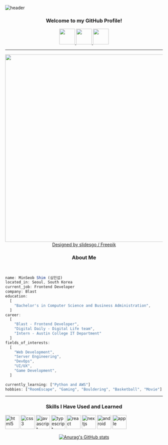 ![header](https://capsule-render.vercel.app/api?type=waving&color=0:F9F7F7,50:DBE2EF,100:3F72AF&height=225&section=header&text=MinSeob%20Shim&fontAlign=55&fontAlignY=30&fontSize=50&animation=fadeIn&fontColor=EEEEEE&desc=Frontend%20Developer%20of%20Team%20BLAST🚀&descAlign=59&descAlignY=50&descSize=15)

<h3 align="center">
  Welcome to my GitHub Profile!
</h3>

<div align="center">
  <a href="https://code-in-law.tistory.com/">
    <img height="50" src="https://www.vectorlogo.zone/logos/blogger/blogger-icon.svg"/>
  </a>
  <a href="https://fire-warrior-ca2.notion.site/6004fbc72ef74bc994cea07bf1e11f7e?pvs=4">
    <img height="50" src="https://cdn3.iconfinder.com/data/icons/social-media-pack-12/512/Notion-512.png"/>
  </a>
  <a href="https://www.linkedin.com/in/minseob-%EC%8B%AC%EB%AF%BC%EC%84%AD-shim-b34691203/">
    <img height="50" src="https://cdn0.iconfinder.com/data/icons/social-flat-rounded-rects/512/linkedin-512.png"/>
  </a>
</div>

---

<div align="center">
  <img src="https://github.com/Earlssu/Earlssu/assets/61323917/7c8e473c-b1a5-4a74-bdaa-7b57936e542c" width="600" height="600"/>
  <br/>
  <a href="http://www.freepik.com" >Designed by slidesgo / Freepik</a>
</div>

<h3 align="center">
  About Me
</h3>

<br/>

``` javascript
name: MinSeob Shim (심민섭)
located_in: Seoul, South Korea
current_job: Frontend Developer
company: Blast
education:
  [
    "Bachelor's in Computer Science and Business Administration",
  ]
career:
  [
    "Blast - Frontend Developer",
    "Digital Daily - Digital Life team",
    "Intern - Austin College IT Department"
  ]
fields_of_interests:
  [
    "Web Development",
    "Server Engineering",
    "DevOps",
    "UI/UX",
    "Game Development",
  ]
  
currently_learning: ["Python and AWS"]
hobbies: ["RoomEscape", "Gaming", "Bouldering", "Basketball", "Movie"]
```

---

<h3 align="center">
  Skills I Have Used and Learned
</h3>


<p align="left">
  <img width="45" height="45" src="https://cdn1.iconfinder.com/data/icons/logotypes/32/badge-html-5-512.png" alt="html5" />
  <img width="45" height="45" src="https://cdn1.iconfinder.com/data/icons/logotypes/32/badge-css-3-512.png" alt="css3" />
  <img width="45" height="45" src="https://cdn4.iconfinder.com/data/icons/logos-and-brands/512/187_Js_logo_logos-512.png" alt="javascript" />
  <img width="45" height="45" src="https://www.vectorlogo.zone/logos/typescriptlang/typescriptlang-icon.svg" alt="typescript" />
  <img width="45" height="45" src="https://cdn4.iconfinder.com/data/icons/logos-3/600/React.js_logo-512.png" alt="react" />
  <img width="45" height="45" src="https://cdn3.iconfinder.com/data/icons/teenyicons-solid-vol-2/15/nextjs-512.png" alt="nextjs" />
  <img width="45" height="45" src="https://cdn2.iconfinder.com/data/icons/social-icons-33/128/Android-512.png" alt="android" />
  <img width="45" height="45" src="https://cdn3.iconfinder.com/data/icons/logos-brands-3/24/logo_brand_brands_logos_app_store-512.png" alt="apple" />
</p>

<div align="center">
  
[![Anurag's GitHub stats](https://github-readme-stats.vercel.app/api?username=Earlssu)](https://github.com/anuraghazra/github-readme-stats)

</div>
